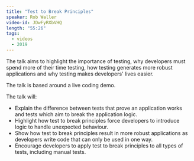 ```yaml
---
title: "Test to Break Principles"
speaker: Rob Waller
video-id: JDwFyRXbVHQ
length: "55:26"
tags:
  - videos
  - 2019
---
```


The talk aims to highlight the importance of testing, why developers must spend more of their time testing, how testing generates more robust applications and why testing makes developers' lives easier.

The talk is based around a live coding demo.

The talk will:

- Explain the difference between tests that prove an application works and tests which aim to break the application logic.
- Highlight how test to break principles force developers to introduce logic to handle unexpected behaviour.
- Show how test to break principles result in more robust applications as developers write code that can only be used in one way.
- Encourage developers to apply test to break principles to all types of tests, including manual tests.
